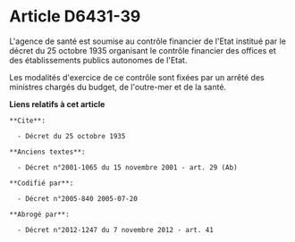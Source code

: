 # Article D6431-39

L'agence de santé est soumise au contrôle financier de l'Etat institué par le décret du 25 octobre 1935 organisant le
contrôle financier des offices et des établissements publics autonomes de l'Etat. 

Les modalités d'exercice de ce contrôle sont fixées par un arrêté des ministres chargés du budget, de l'outre-mer et de la
santé.

**Liens relatifs à cet article**

	**Cite**:

	  - Décret du 25 octobre 1935

	**Anciens textes**:

	  - Décret n°2001-1065 du 15 novembre 2001 - art. 29 (Ab)

	**Codifié par**:

	  - Décret n°2005-840 2005-07-20

	**Abrogé par**:

	  - Décret n°2012-1247 du 7 novembre 2012 - art. 41
